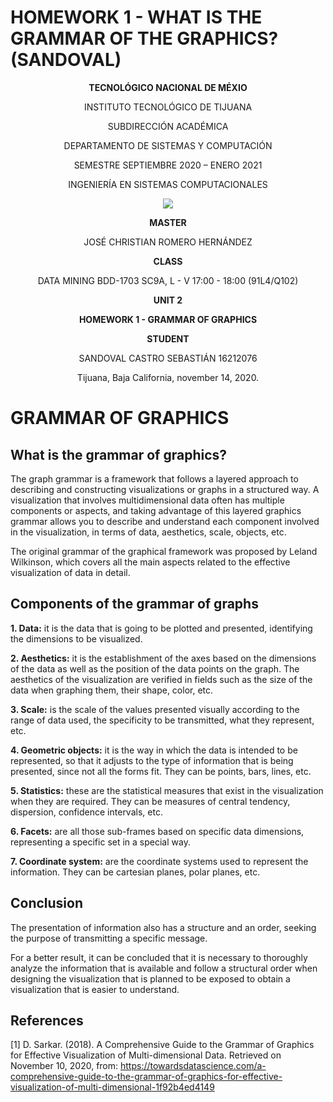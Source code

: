 # HOMEWORK 1 - WHAT IS THE GRAMMAR OF THE GRAPHICS? (SANDOVAL)

<div align="center">

**TECNOLÓGICO NACIONAL DE MÉXIO**

INSTITUTO TECNOLÓGICO DE TIJUANA

SUBDIRECCIÓN ACADÉMICA
 
DEPARTAMENTO DE SISTEMAS Y COMPUTACIÓN
 
SEMESTRE SEPTIEMBRE 2020 – ENERO 2021

INGENIERÍA EN SISTEMAS COMPUTACIONALES

 
 [![](https://upload.wikimedia.org/wikipedia/commons/2/2e/ITT.jpg)](https://upload.wikimedia.org/wikipedia/commons/2/2e/ITT.jpg)

**MASTER**

JOSÉ CHRISTIAN ROMERO HERNÁNDEZ

**CLASS**

DATA MINING
BDD-1703 SC9A, L - V 17:00 - 18:00 (91L4/Q102)

**UNIT 2**

**HOMEWORK 1 - GRAMMAR OF GRAPHICS**


**STUDENT**

SANDOVAL CASTRO SEBASTIÁN	16212076


Tijuana, Baja California, november 14, 2020.

</div>

# GRAMMAR OF GRAPHICS

## What is the grammar of graphics?

The graph grammar is a framework that follows a layered approach to describing and constructing visualizations or graphs in a structured way. A visualization that involves multidimensional data often has multiple components or aspects, and taking advantage of this layered graphics grammar allows you to describe and understand each component involved in the visualization, in terms of data, aesthetics, scale, objects, etc.

The original grammar of the graphical framework was proposed by Leland Wilkinson, which covers all the main aspects related to the effective visualization of data in detail.

## Components of the grammar of graphs

**1. Data:** it is the data that is going to be plotted and presented, identifying the dimensions to be visualized.

**2. Aesthetics:** it is the establishment of the axes based on the dimensions of the data as well as the position of the data points on the graph. The aesthetics of the visualization are verified in fields such as the size of the data when graphing them, their shape, color, etc.

**3. Scale:** is the scale of the values ​​presented visually according to the range of data used, the specificity to be transmitted, what they represent, etc.

**4. Geometric objects:** it is the way in which the data is intended to be represented, so that it adjusts to the type of information that is being presented, since not all the forms fit. They can be points, bars, lines, etc.

**5. Statistics:** these are the statistical measures that exist in the visualization when they are required. They can be measures of central tendency, dispersion, confidence intervals, etc.

**6. Facets:** are all those sub-frames based on specific data dimensions, representing a specific set in a special way.

**7. Coordinate system:** are the coordinate systems used to represent the information. They can be cartesian planes, polar planes, etc.

## Conclusion

The presentation of information also has a structure and an order, seeking the purpose of transmitting a specific message.

For a better result, it can be concluded that it is necessary to thoroughly analyze the information that is available and follow a structural order when designing the visualization that is planned to be exposed to obtain a visualization that is easier to understand.

## References

[1] D. Sarkar. (2018). A Comprehensive Guide to the Grammar of Graphics for Effective Visualization of Multi-dimensional Data. Retrieved on November 10, 2020, from:
https://towardsdatascience.com/a-comprehensive-guide-to-the-grammar-of-graphics-for-effective-visualization-of-multi-dimensional-1f92b4ed4149
